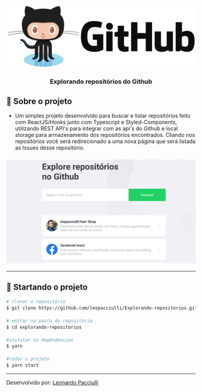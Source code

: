 <img alt="GoStack" src="./src/assets/github.png" />

<h3 align="center">
  Explorando repositórios do Github
</h3>

## :rocket: Sobre o projeto

- Um simples projeto desenvolvido para buscar e listar repositórios feito com ReactJS/Hooks junto com Typescript e Styled-Components, utilizando REST API's para integrar com as api's do Github e local storage para armazenamento dos repositórios encontrados. Cliando nos repositórios você será redirecionado a uma nova página que será listada as Issues desse repositório.

<h3 align="center">
  <img alt="Repo" src="./src/assets/repo.png" />
</h3>

---

## :checkered_flag: Startando o projeto

```sh
# clonar o repositório
$ git clone https://github.com/leopacciulli/Explorando-repositorios.git

# entrar na pasta do repositório
$ cd explorando-repositorios

#instalar as depêndencias
$ yarn

#rodar o projeto
$ yarn start
```

---

Desenvolvido por: [Leonardo Pacciulli](https://www.linkedin.com/in/leonardo-pacciulli-a4b86a92/)
